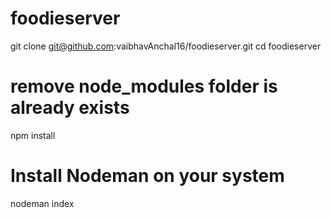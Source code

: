 # foodieserver

git clone git@github.com:vaibhavAnchal16/foodieserver.git
cd foodieserver

# remove node_modules folder is already exists
npm install

# Install Nodeman on your system 
nodeman index


